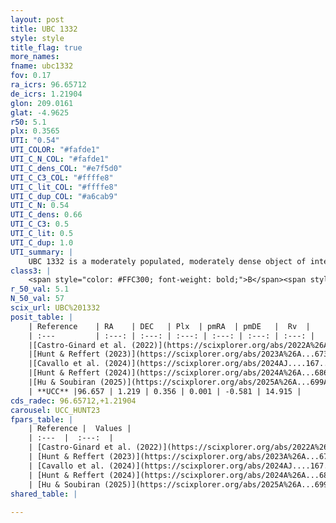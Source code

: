 ```yaml
---
layout: post
title: UBC 1332
style: style
title_flag: true
more_names: 
fname: ubc1332
fov: 0.17
ra_icrs: 96.65712
de_icrs: 1.21904
glon: 209.0161
glat: -4.9625
r50: 5.1
plx: 0.3565
UTI: "0.54"
UTI_COLOR: "#fafde1"
UTI_C_N_COL: "#fafde1"
UTI_C_dens_COL: "#e7f5d0"
UTI_C_C3_COL: "#ffffe8"
UTI_C_lit_COL: "#ffffe8"
UTI_C_dup_COL: "#a6cab9"
UTI_C_N: 0.54
UTI_C_dens: 0.66
UTI_C_C3: 0.5
UTI_C_lit: 0.5
UTI_C_dup: 1.0
UTI_summary: |
    UBC 1332 is a moderately populated, moderately dense object of intermediate C3 quality. It was recently reported but it is moderately studied in the literature.
class3: |
    <span style="color: #FFC300; font-weight: bold;">B</span><span style="color: #FFC300; font-weight: bold;">B</span>
r_50_val: 5.1
N_50_val: 57
scix_url: UBC%201332
posit_table: |
    | Reference    | RA    | DEC   | Plx  | pmRA  | pmDE   |  Rv  |
    | :---         | :---: | :---: | :---: | :---: | :---: | :---: |
    |[Castro-Ginard et al. (2022)](https://scixplorer.org/abs/2022A%26A...661A.118C) | 96.65 | 1.21 | 0.35 | 0.01 | -0.58 | -- |
    |[Hunt & Reffert (2023)](https://scixplorer.org/abs/2023A%26A...673A.114H) | 96.66 | 1.232 | 0.35 | -0.004 | -0.564 | 13.549 |
    |[Cavallo et al. (2024)](https://scixplorer.org/abs/2024AJ....167...12C) | 96.647 | 1.202 | 0.351 | -- | -- | -- |
    |[Hunt & Reffert (2024)](https://scixplorer.org/abs/2024A%26A...686A..42H) | 96.66 | 1.232 | 0.35 | -0.004 | -0.564 | 13.549 |
    |[Hu & Soubiran (2025)](https://scixplorer.org/abs/2025A%26A...699A.246H) | 96.647 | 1.202 | -- | -- | -- | -- |
    | **UCC** |96.657 | 1.219 | 0.356 | 0.001 | -0.581 | 14.915 | 
cds_radec: 96.65712,+1.21904
carousel: UCC_HUNT23
fpars_table: |
    | Reference |  Values |
    | :---  |  :---:  |
    | [Castro-Ginard et al. (2022)](https://scixplorer.org/abs/2022A%26A...661A.118C) | `AV=1.382, Dist=3407, logAge=9.252` |
    | [Hunt & Reffert (2023)](https://scixplorer.org/abs/2023A%26A...673A.114H) | `AV50=1.709, diffAV50=1.287, MOD50=11.973, logAge50=9.032` |
    | [Cavallo et al. (2024)](https://scixplorer.org/abs/2024AJ....167...12C) | `AV50=1.89, dMod50=11.79, logAge50=9.33, [Fe/H]50=-0.19` |
    | [Hunt & Reffert (2024)](https://scixplorer.org/abs/2024A%26A...686A..42H) | `MassJ=391.052` |
    | [Hu & Soubiran (2025)](https://scixplorer.org/abs/2025A%26A...699A.246H) | `MA22=-0.17, MA23f=-0.42, MA23g=-0.42, MZ23=-0.39, MK24=-0.29, MF24=-0.31` |
shared_table: |
    
---
```

